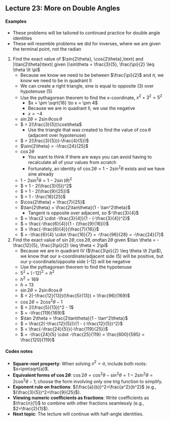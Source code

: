 ## Lecture 23: More on Double Angles
#### Examples
- These problems will be tailored to continued practice for double angle identities
- These will resemble problems we did for inverses, where we are given the terminal point, not the radian
1. Find the exact value of $\sin{2\theta}, \cos{2\theta},\text{ and }\tan{2\theta}\text{ given }\sin\theta = \frac{3}{5}, \frac{\pi}{2} \leq \theta \lt \pi$
   - Because we know we need to be between $\frac{\pi}{2}$ and $\pi$, we know we need to be in quadrant II
   - We can create a right triangle, sine is equal to opposite (3) over hypotenuse (5)
   - Use the pythagorean theorem to find the x-coordinate, $x^2 + 3^2 = 5^2$
     - $x = \pm \sqrt{16} \to x = \pm 4$
     - Because we are in quadrant II, we use the negative
     - $x = -4$
   - $\sin{2\theta} = 2\sin\theta\cos\theta$
   - $ = 2(\frac{3}{5})\cos\theta$
     - Use the triangle that was created to find the value of $\cos\theta$ (adjacent over hypotenuse)
   - $ = 2(\frac{3}{5})(-\frac{4}{5})$
   - $\sin{2\theta} = -\frac{24}{25}$
   - $\cos{2\theta}$
     - You want to think if there are ways you can avoid having to recalculate all of your values from scratch
     - Fortunately, an identity of $\cos{2\theta} = 1 - 2\sin^2\theta$ exists and we have sine already
   - $1 - 2\sin^2\theta = 1 - 2\sin(\theta)^2$
   - $ = 1 - 2(\frac{3}{5})^2$
   - $ = 1 - 2(\frac{9}{25})$
   - $ = 1 - \frac{18}{25}$
   - $\cos{2\theta} = \frac{7}{25}$
   - $\tan{2\theta} = \frac{2\tan\theta}{1 - \tan^2\theta}$
     - Tangent is opposite over adjacent, so $-\frac{3}{4}$
   - $ = \frac{2 \cdot -\frac{3}{4}}{1 - (-\frac{3}{4})^2}$
   - $ = \frac{-\frac{6}{4}}{1 - (\frac{9}{16})}$
   - $ = \frac{-\frac{6}{4}}{\frac{7}{16}}$
   - $ = -\frac{6}{4} \cdot \frac{16}{7} = -\frac{96}{28} = -\frac{24}{7}$
2. Find the exact value of $\sin 2\theta, \cos 2\theta, and \tan 2\theta$ given $\tan \theta = -\frac{12}{5}, \frac{3\pi}{2} \leq \theta < 2\pi$
   - Because we are in quadrant IV ($\frac{3\pi}{2} \leq \theta \lt 2\pi$), we know that our x-coordinate/adjacent side (5) will be positive, but our y-coordinate/opposite side (-12) will be negative
   - Use the pythagorean theorem to find the hypotenuse
   - $5^2 + (-12)^2 = h^2$
   - $h^2 = 169$
   - $h = 13$
   - $\sin 2\theta = 2\sin\theta\cos\theta$
   - $ = 2(-\frac{12}{13})(\frac{5}{13}) = \frac{96}{169}$
   - $\cos 2\theta = 2\cos^2\theta - 1$
   - $ = 2(\frac{5}{13})^2 - 1$
   - $ = -\frac{119}{169}$
   - $\tan 2\theta = \frac{2\tan\theta}{1 - \tan^2\theta}$
   - $ = \frac{2(-\frac{12}{5})}{1 - (-\frac{12}{5})^2}$
   - $ = \frac{-\frac{24}{5}}{-\frac{119}{25}}$
   - $ = -\frac{24}{5} \cdot -\frac{25}{119} = \frac{600}{595} = \frac{120}{119}$

#### Codex notes
- **Square-root property**: When solving $x^2=a$, include both roots: $x=\pm\sqrt{a}$.
- **Equivalent forms of $\cos2\theta$**: $\cos2\theta=\cos^2\theta-\sin^2\theta=1-2\sin^2\theta=2\cos^2\theta-1$; choose the form involving only one trig function to simplify.
- **Exponent rule on fractions**: $(\frac{a}{b})^2=\frac{a^2}{b^2}$ (e.g., $(\frac{3}{5})^2=\frac{9}{25}$).
- **Viewing numeric coefficients as fractions**: Write coefficients as $\frac{n}{1}$ to combine with other fractions seamlessly (e.g., $2=\frac{2}{1}$).
- **Next topic**: The lecture will continue with half-angle identities.